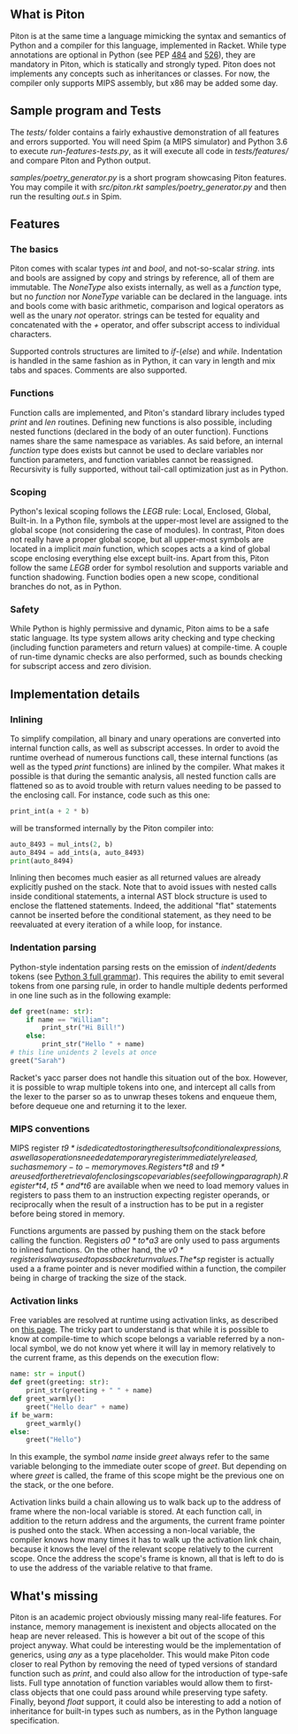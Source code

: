 ## What is Piton

Piton is at the same time a language mimicking the syntax and semantics of Python and a compiler for this language, implemented in Racket. While type annotations are optional in Python (see PEP [484][1] and [526][2]), they are mandatory in Piton, which is statically and strongly typed. Piton does not implements any concepts such as inheritances or classes. For now, the compiler only supports MIPS assembly, but x86 may be added some day.

[1]: https://www.python.org/dev/peps/pep-0484/
[2]: https://www.python.org/dev/peps/pep-0526/

## Sample program and Tests

The *tests/* folder contains a fairly exhaustive demonstration of all features and errors supported. You will need Spim (a MIPS simulator) and Python 3.6 to execute *run-features-tests.py*, as it will execute all code in *tests/features/* and compare Piton and Python output.

*samples/poetry_generator.py* is a short program showcasing Piton features. You may compile it with *src/piton.rkt samples/poetry_generator.py* and then run the resulting *out.s* in Spim.

## Features

### The basics

Piton comes with scalar types *int* and *bool*, and not-so-scalar *string*. ints and bools are assigned by copy and strings by reference, all of them are immutable. The *NoneType* also exists internally, as well as a *function* type, but no *function* nor *NoneType* variable can be declared in the language. ints and bools come with basic arithmetic, comparison and logical operators as well as the unary *not* operator. strings can be tested for equality and concatenated with the *+* operator, and offer subscript access to individual characters.

Supported controls structures are limited to *if*-(*else*) and *while*. Indentation is handled in the same fashion as in Python, it can vary in length and mix tabs and spaces. Comments are also supported.

### Functions

Function calls are implemented, and Piton's standard library includes typed *print* and *len* routines. Defining new functions is also possible, including nested functions (declared in the body of an outer function). Functions names share the same namespace as variables. As said before, an internal *function* type does exists but cannot be used to declare variables nor function parameters, and function variables cannot be reassigned. Recursivity is fully supported, without tail-call optimization just as in Python.

### Scoping

Python's lexical scoping follows the *LEGB* rule: Local, Enclosed, Global, Built-in. In a Python file, symbols at the upper-most level are assigned to the global scope  (not considering the case of modules). In contrast, Piton does not really have a proper global scope, but all upper-most symbols are located in a implicit *main* function, which scopes acts a a kind of global scope enclosing everything else except built-ins. Apart from this, Piton follow the same *LEGB* order for symbol resolution and supports variable and function shadowing. Function bodies open a new scope, conditional branches do not, as in Python.

### Safety

While Python is highly permissive and dynamic, Piton aims to be a safe static language. Its type system allows arity checking and type checking (including function parameters and return values) at compile-time. A couple of run-time dynamic checks are also performed, such as bounds checking for subscript access and zero division.

## Implementation details

### Inlining

To simplify compilation, all binary and unary operations are converted into internal function calls, as well as subscript accesses. In order to avoid the runtime overhead of numerous functions call, these internal functions (as well as the typed *print* functions) are inlined by the compiler. What makes it possible is that during the semantic analysis, all nested function calls are flattened so as to avoid trouble with return values needing to be passed to the enclosing call. For instance, code such as this one:

```python
print_int(a + 2 * b)
```
will be transformed internally by the Piton compiler into:

```python
auto_8493 = mul_ints(2, b)
auto_8494 = add_ints(a, auto_8493)
print(auto_8494)
```

Inlining then becomes much easier as all returned values are already explicitly pushed on the stack. Note that to avoid issues with nested calls inside conditional statements, a internal AST block structure is used to enclose the flattened statements. Indeed, the additional "flat" statements cannot be inserted before the conditional statement, as they need to be reevaluated at every iteration of a while loop, for instance.

### Indentation parsing

Python-style indentation parsing rests on the emission of *indent*/*dedents* tokens (see [Python 3 full grammar][3]). This requires the ability to emit several tokens from one parsing rule, in order to handle multiple dedents performed in one line such as in the following example:

```python
def greet(name: str):
    if name == "William":
        print_str("Hi Bill!")
    else:
        print_str("Hello " + name)
# this line unidents 2 levels at once
greet("Sarah")
```

Racket's yacc parser does not handle this situation out of the box. However, it is possible to wrap multiple tokens into one, and intercept all calls from the lexer to the parser so as to unwrap theses tokens and enqueue them, before dequeue one and returning it to the lexer.

[3]: https://docs.python.org/3/reference/grammar.html

### MIPS conventions

MIPS register *$t9* is dedicated to storing the results of conditional expressions, as well as operations needed a temporary register immediately released, such as memory-to-memory moves. Registers *$t8* and *$t9* are used for the retrieval of enclosing scope variables (see following paragraph). Register *$t4*, *$t5* and *$t6* are available when we need to load memory values in registers to pass them to an instruction expecting register operands, or reciprocally when the result of a instruction has to be put in a register before being stored in memory.

Functions arguments are passed by pushing them on the stack before calling the function. Registers *$a0* to *$a3* are only used to pass arguments to inlined functions. On the other hand, the *$v0* register is always used to pass back return values. The *$sp* register is actually used a a frame pointer and is never modified within a function, the compiler being in charge of tracking the size of the stack.

### Activation links

Free variables are resolved at runtime using activation links, as described on [this page][4]. The tricky part to understand is that while it is possible to know at compile-time to which scope belongs a variable referred by a non-local symbol, we do not know yet where it will lay in memory relatively to the current frame, as this depends on the execution flow:

```python
name: str = input()
def greet(greeting: str):
    print_str(greeting + " " + name)
def greet_warmly():
    greet("Hello dear" + name)
if be_warm:
    greet_warmly()
else:
    greet("Hello")
```

In this example, the symbol *name* inside *greet* always refer to the same variable belonging to the immediate outer scope of *greet*. But depending on where *greet* is called, the frame of this scope might be the previous one on the stack, or the one before.

Activation links build a chain allowing us to walk back up to the address of frame where the non-local variable is stored. At each function call, in addition to the return address and the arguments, the current frame pointer is pushed onto the stack. When accessing a non-local variable, the compiler knows how many times it has to walk up the activation link chain, because it knows the level of the relevant scope relatively to the current scope. Once the address the scope's frame is known, all that is left to do is to use the address of the variable relative to that frame.

[4]: http://pages.cs.wisc.edu/~fischer/cs536.s06/course.hold/html/NOTES/8.RUNTIME-VAR-ACCESS.html#accessLink

## What's missing

Piton is an academic project obviously missing many real-life features. For instance, memory management is inexistent and objects allocated on the heap are never released. This is however a bit out of the scope of this project anyway. What could be interesting would be the implementation of generics, using *any* as a type placeholder. This would make Piton code closer to real Python by removing the need of typed versions of standard function such as *print*, and could also allow for the introduction of type-safe lists. Full type annotation of function variables would allow them to first-class objects that one could pass around while preserving type safety. Finally, beyond *float* support, it could also be interesting to add a notion of inheritance for built-in types such as numbers, as in the Python language specification.
